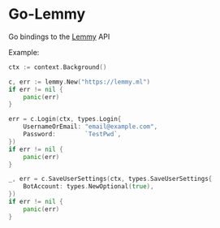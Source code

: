 # Go-Lemmy

Go bindings to the [Lemmy](https://join-lemmy.org) API

Example:

```go
ctx := context.Background()

c, err := lemmy.New("https://lemmy.ml")
if err != nil {
    panic(err)
}

err = c.Login(ctx, types.Login{
    UsernameOrEmail: "email@example.com",
    Password:        `TestPwd`,
})
if err != nil {
    panic(err)
}

_, err = c.SaveUserSettings(ctx, types.SaveUserSettings{
    BotAccount: types.NewOptional(true),
})
if err != nil {
    panic(err)
}
```